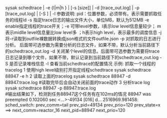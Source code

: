 sysak schedtrace <pid> | -e {l|m|h } |  [-s  [size]] |  -d [trace_out.log] |  -p [trace_out.log]  | [-S ]  | -l
参数说明:
	pid：位置参数，必须带有。表示需要抓取任务的线程id
	-s  指定trace日志的输出文件大小，单位MB，默认为512MB
	-e enable指定线程的trace开关；-e 可带level参数，l表示low level信息量较少； m表示midlle level信息量比low level多 ；h表示high level，表示最多的调度信息
	-j 将-r读取到outfile裸数据转换成json格式的文件outfile.json
	-p 对抓取的日志进行分析。 后面带可选参数为需要分析的日志文件，如果不带，默认分析当前路径下的schedtrace_out.log
	-d 关闭某个level的信息。后面带可选参数为需要将trace日志记录到哪个文件，如果不带，默认记录到当前路径下的schedtrace_out.log
	-S 是否记录堆栈信息
	-l  查看当前schedtrace的配置情况
示例: 抓取一个线程的tracelog
	1 使用high level级别打开指定线程schedtrace
		sysak schedtrace 88947 -e h
	2 读取上面的tracelog
		sysak schedtrace 88947 -d 88947.trace.log  #读取完毕后会自动关闭前面的trace动作
	3 分析trace log
		sysak schedtrace 88947  -p  88947.trace.log   
		#输出结果如下，检测到任务88947这个任务有在102ms的情况
		88947 was preempted 0.102060 sec
		<...>-49134 [016] d... 2516969.981458: sched_switch: prev_comm=tail prev_pid=49134 prev_prio=120 prev_state=x ==> next_comm=reactor_16 next_pid=88947 next_prio=120
